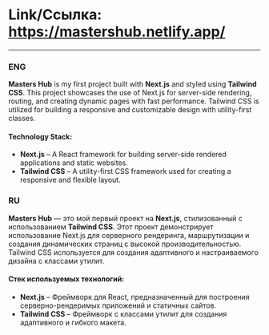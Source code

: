 # Link/Ссылка: https://mastershub.netlify.app/
---
### **ENG**  
**Masters Hub** is my first project built with **Next.js** and styled using **Tailwind CSS**. This project showcases the use of Next.js for server-side rendering, routing, and creating dynamic pages with fast performance. Tailwind CSS is utilized for building a responsive and customizable design with utility-first classes.

#### **Technology Stack:**  
- **Next.js** – A React framework for building server-side rendered applications and static websites.  
- **Tailwind CSS** – A utility-first CSS framework used for creating a responsive and flexible layout.  

### **RU**  
**Masters Hub** — это мой первый проект на **Next.js**, стилизованный с использованием **Tailwind CSS**. Этот проект демонстрирует использование Next.js для серверного рендеринга, маршрутизации и создания динамических страниц с высокой производительностью. Tailwind CSS используется для создания адаптивного и настраиваемого дизайна с классами утилит.

#### **Стек используемых технологий:**  
- **Next.js** – Фреймворк для React, предназначенный для построения серверно-рендеримых приложений и статичных сайтов.  
- **Tailwind CSS** – Фреймворк с классами утилит для создания адаптивного и гибкого макета.  
